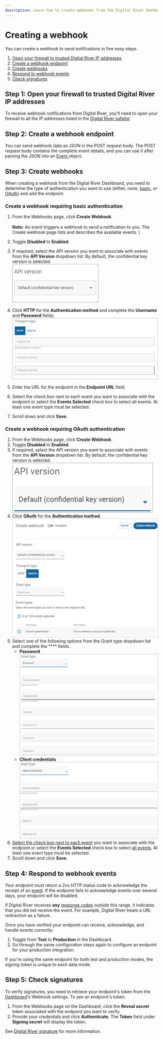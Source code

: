 ```yaml
---
description: Learn how to create webhooks from the Digital River Dashboard.
---
```


# Creating a webhook

You can create a webhook to send notifications in five easy steps.

1. [Open your firewall to trusted Digital River IP addresses](creating-a-webhook.md#step-1-open-your-firewall-to-trusted-digital-river-ip-addresses)
2. [Create a webhook endpoint](creating-a-webhook.md#step-2-create-a-webhook-endpoint)
3. [Create webhooks](creating-a-webhook.md#step-3-create-webhooks)
4. [Respond to webhook events](creating-a-webhook.md#step-4-respond-to-webhook-events)
5. [Check signatures](creating-a-webhook.md#step-5-check-signatures)

## Step 1: Open your firewall to trusted Digital River IP addresses

To receive webhook notifications from Digital River, you'll need to open your firewall to all the IP addresses listed in the [Digital River safelist](../../../../order-management/events-and-webhooks-1/webhooks/digital-river-safelist.md).

## Step 2: Create a webhook endpoint

You can send webhook data as JSON in the POST request body. The POST request body contains the complete event details, and you can use it after parsing the JSON into an [Event ](https://www.digitalriver.com/docs/digital-river-api-reference/#tag/Events)object.

## Step 3: Create webhooks

When creating a webhook from the Digital River Dashboard, you need to determine the type of authentication you want to use (either, none, [basic](../../../../order-management/events-and-webhooks-1/webhooks/creating-a-webhook.md#http-transport-type), or [OAuth](../../../../order-management/events-and-webhooks-1/webhooks/creating-a-webhook.md#oauth-transport-type)) and add the endpoint.

### Create a webhook requiring basic authentication

1. From the Webhooks page, click **Create Webhook**.\
   \
   **Note:** An event triggers a webhook to send a notification to you. The Create webhook page lists and describes the available events. \

2. Toggle **Disabled** to **Enabled**.
3. If required, select the API version you want to associate with events from the **API Version** dropdown list. By default, the confidential key version is selected.\
   ![](../../../../.gitbook/assets/WebhookAPIVers.png)
4. Click **HTTP** for the **Authentication method** and complete the **Username** and **Password** fields. ![](../../../../.gitbook/assets/HTTPWebhookTransType.png)
5. Enter the URL for the endpoint in the **Endpoint URL** field.
6. Select the check box next to each event you want to associate with the endpoint or select the **Events Selected** check box to select all events. At least one event type must be selected.
7. Scroll down and click **Save**.

### Create a webhook requiring OAuth authentication

1. From the Webhooks page, click **Create Webhook**.
2. Toggle **Disabled** to **Enabled**.
3. If required, select the API version you want to associate with events from the **API Version** dropdown list. By default, the confidential key version is selected.\
   ![](<../../../../.gitbook/assets/API-Version (1).png>)
4. Click **OAuth** for the **Authentication method**.\
   ![](../../../../.gitbook/assets/Create-OAuth-webhook.png)
5. Select one of the following options from the Grant type dropdown list and complete the \*\*\*\* fields.
   * **Password**\
     <img src="../../../../.gitbook/assets/Grant-type-Password.png" alt="" data-size="original">
   * **Client credentials**\
     ![](../../../../.gitbook/assets/Grant-type-Client-credentials.png)
6. [Select the check box next to each event](../../../../order-management/events-and-webhooks-1/events-1/event-types.md) you want to associate with the endpoint or select the **Events Selected** check box to select [all events](../../../../order-management/events-and-webhooks-1/events-1/all-event-types.md). At least one event type must be selected.
7. Scroll down and click **Save**.

## Step 4: Respond to webhook events

Your endpoint must return a 2xx HTTP status code to acknowledge the receipt of an [event](../../../../order-management/events-and-webhooks-1/events-1/all-event-types.md). If the endpoint fails to acknowledge events over several days, your endpoint will be disabled.

If Digital River receives **any** [response codes](https://www.digitalriver.com/docs/digital-river-api-reference/#section/Errors) outside this range, it indicates that you did not receive the event. For example, Digital River treats a URL redirection as a failure.

Once you have verified your endpoint can receive, acknowledge, and handle events correctly:

1. Toggle from **Test** to **Production** in the Dashboard.
2. Go through the same configuration steps again to configure an endpoint for your production integration.

If you're using the same endpoint for both test and production modes, the signing token is unique to each data mode.

## Step 5: Check signatures

To verify signatures, you need to retrieve your endpoint's token from the [Dashboard](https://dashboard.digitalriver.com)'s Webhook settings. To see an endpoint's token:

1. From the Webhooks page on the Dashboard, click the **Reveal secret** token associated with the endpoint you want to verify.
2. Provide your credentials and click **Authenticate**. The **Token** field under **Signing secret** will display the token.

See [Digital River signature](broken-reference) for more information.
